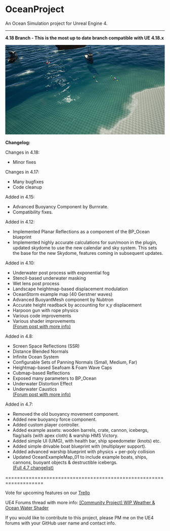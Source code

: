 # OceanProject
An Ocean Simulation project for Unreal Engine 4.

---------------------

**4.18 Branch - This is the most up to date branch compatible with UE 4.18.x**

![img_project](ProjectScreenshot.jpg)

**Changelog:**

Changes in 4.18:
* Minor fixes

Changes in 4.17:
* Many bugfixes
* Code cleanup

Added in 4.15:
* Advanced Buoyancy Component by Burnrate.
* Compatibility fixes.

Added in 4.12:
* Implemented Planar Reflections as a component of the BP_Ocean blueprint
* Implemented highly accurate calculations for sun/moon in the plugin, updated skydome to use the new calendar and sky system. This sets the base for the new Skydome, features coming in subsequent updates.

Added in 4.10:

* Underwater post process with exponential fog
* Stencil-based underwater masking
* Wet lens post process
* Landscape heightmap-based displacement modulation
* OceanStorm example map (40 Gerstner waves)
* Advanced BuoyantMesh component by Nubtron
* Accurate height readback by accounting for x,y displacement
* Harpoon gun with rope physics
* Various code improvements
* Various shader improvements  
[(Forum post with more info)](https://forums.unrealengine.com/showthread.php?42092-Community-Project-WIP-Weather-amp-Ocean-Water-Shader&p=485675&viewfull=1#post485675)

Added in 4.8:

* Screen Space Reflections (SSR)
* Distance Blended Normals
* Infinite Ocean System
* Configurable Sets of Panning Normals (Small, Medium, Far)
* Heightmap-based Seafoam & Foam Wave Caps
* Cubmap-based Reflections
* Exposed many parameters to BP_Ocean
* Underwater Distortion Effect
* Underwater Caustics  
[(Forum post with more info)](https://forums.unrealengine.com/showthread.php?42092&p=311982&viewfull=1#post311982)

Added in 4.7:

* Removed the old buoyancy movement component.
* Added new buoyancy force component.
* Added custom player controller.
* Added example assets: wooden barrels, crate, cannon, icebergs, flag/sails (with apex cloth) & warship HMS Victory.
* Added simple UI (UMG), with health bar, ship speedometer (knots) etc.
* Added simple drivable boat blueprint with (multiplayer support).
* Added advanced warship blueprint with physics + per-poly collision
* Updated OceanExampleMap_01 to include example boats, ships, cannons, buoyant objects & destructible icebergs.  
[(Full 4.7 changelist)](https://forums.unrealengine.com/showthread.php?42092-Community-Project-WIP-Weather-amp-Ocean-Water-Shader&p=279737&viewfull=1#post279737)

===================================================================


Vote for upcoming features on our [Trello](https://trello.com/b/7dzOdkvw/ue4-ocean-weather-project)

UE4 Forums thread with more info: [[Community Project] WIP Weather & Ocean Water Shader](https://forums.unrealengine.com/showthread.php?42092-Community-Project-WIP-Weather-amp-Ocean-Water-Shader)

If you would like to contribute to this project, please PM me on the UE4 forums with your GitHub user name and contact info.
